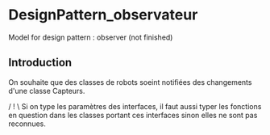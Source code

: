 # DesignPattern_observateur
Model for design pattern : observer (not finished) 

## Introduction

On souhaite que des classes de robots soeint notifiées des changements d'une classe Capteurs.

/ ! \ Si on type les paramètres des interfaces, il faut aussi typer les fonctions en question dans les classes portant ces interfaces sinon elles ne sont pas reconnues.